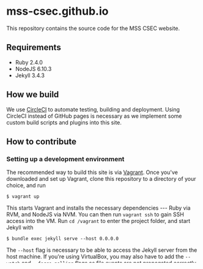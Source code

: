 # mss-csec.github.io

This repository contains the source code for the MSS CSEC website.

## Requirements

- Ruby 2.4.0
- NodeJS 6.10.3
- Jekyll 3.4.3

## How we build

We use [CircleCI](https://circleci.com) to automate testing, building and
deployment. Using CircleCI instead of GitHub pages is necessary as we implement
some custom build scripts and plugins into this site.

## How to contribute

### Setting up a development environment

The recommended way to build this site is via [Vagrant](https://vagrantup.com).
Once you've downloaded and set up Vagrant, clone this repository to a directory
of your choice, and run

    $ vagrant up

This starts Vagrant and installs the necessary dependencies --- Ruby via RVM,
and NodeJS via NVM.
You can then run `vagrant ssh` to gain SSH access into the VM.
Run `cd /vagrant` to enter the project folder, and start Jekyll with

    $ bundle exec jekyll serve --host 0.0.0.0

The `--host` flag is necessary to be able to access the Jekyll server from the
host machine.
If you're using VirtualBox, you may also have to add the `--watch` and
`--force_polling` flags as file events are not propagated correctly from host to
guest.

If you prefer to not use Vagrant, install the necessary project dependencies
and start Jekyll with

    $ bundle install
    $ npm install
    $ bundle exec jekyll serve

### Suggesting changes

All work is done off of the develop branch. We use a
[git flow](http://nvie.com/posts/a-successful-git-branching-model/)-like
development model, except `master` is replaced with `staging`. So if you wish to contribute, please fork the `develop` branch into a new `feature/*` branch.
The use of `staging` as a base branch instead of `master` is due to the way
GitHub handles organization pages, which necessiates three main branches:

1. `develop`, where main development occurs
2. `staging`, which is the public website pre-build
3. `master`, which hosts the public website

## Contact us

Not really much of a way to do so at the moment. File an issue and we'll try
to get back to you ASAP though.
